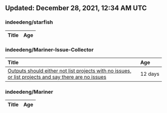 ## Updated: December 28, 2021, 12:34 AM UTC


### indeedeng/starfish
|**Title**|**Age**|
|:----|:----|


### indeedeng/Mariner-Issue-Collector
|**Title**|**Age**|
|:----|:----|
|[Outputs should either not list projects with no issues, or list projects and say there are no issues](https://github.com/indeedeng/Mariner-Issue-Collector/issues/40)|12&nbsp;days|


### indeedeng/Mariner
|**Title**|**Age**|
|:----|:----|